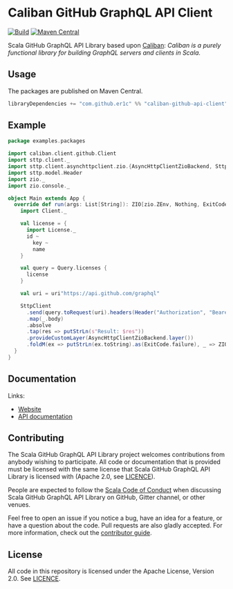 # Caliban GitHub GraphQL API Client

[![Build](https://github.com/er1c/caliban-github-api-client/workflows/build/badge.svg?branch=main)](https://github.com/er1c/caliban-github-api-client/actions?query=branch%3Amain+workflow%3Abuild) [![Maven Central](https://maven-badges.herokuapp.com/maven-central/com.github.er1c/caliban-github-api-client_2.13/badge.svg)](https://maven-badges.herokuapp.com/maven-central/com.github.er1c/caliban-github-api-client_2.13)

Scala GitHub GraphQL API Library based upon [Caliban](https://github.com/ghostdogpr/caliban): *Caliban is a purely functional library for building GraphQL servers and clients in Scala.*

## Usage

The packages are published on Maven Central.

```scala
libraryDependencies += "com.github.er1c" %% "caliban-github-api-client" % "<version>"
```

## Example

```scala
package examples.packages

import caliban.client.github.Client
import sttp.client._
import sttp.client.asynchttpclient.zio.{AsyncHttpClientZioBackend, SttpClient}
import sttp.model.Header
import zio._
import zio.console._

object Main extends App {
  override def run(args: List[String]): ZIO[zio.ZEnv, Nothing, ExitCode] = {
    import Client._

    val license = {
      import License._
      id ~
        key ~
        name
    }

    val query = Query.licenses {
      license
    }

    val uri = uri"https://api.github.com/graphql"

    SttpClient
      .send(query.toRequest(uri).headers(Header("Authorization", "Bearer " + sys.env("GITHUB_TOKEN"))))
      .map(_.body)
      .absolve
      .tap(res => putStrLn(s"Result: $res"))
      .provideCustomLayer(AsyncHttpClientZioBackend.layer())
      .foldM(ex => putStrLn(ex.toString).as(ExitCode.failure), _ => ZIO.succeed(ExitCode.success))
  }
}
```


## Documentation

Links:

- [Website](https://er1c.github.io/caliban-github-api-client/)
- [API documentation](https://er1c.github.io/caliban-github-api-client/api/)

## Contributing

The Scala GitHub GraphQL API Library project welcomes contributions from anybody wishing to participate.  All code or documentation that is provided must be licensed with the same license that Scala GitHub GraphQL API Library is licensed with (Apache 2.0, see [LICENCE](./LICENSE.md)).

People are expected to follow the [Scala Code of Conduct](./CODE_OF_CONDUCT.md) when discussing Scala GitHub GraphQL API Library on GitHub, Gitter channel, or other venues.

Feel free to open an issue if you notice a bug, have an idea for a feature, or have a question about the code. Pull requests are also gladly accepted. For more information, check out the [contributor guide](./CONTRIBUTING.md).

## License

All code in this repository is licensed under the Apache License, Version 2.0.  See [LICENCE](./LICENSE.md).
